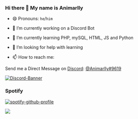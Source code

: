 ### Hi there 👋 My name is Animarlly

<!--
**Animarlly/Animarlly** is a ✨ _special_ ✨ repository because its `README.md` (this file) appears on your GitHub profile.
-->

- 😄 Pronouns: `he`/`him`

- 🔭 I’m currently working on a Discord Bot

- 🌱 I’m currently learning PHP, mySQL, HTML, JS and Python

- 🤔 I’m looking for help with learning

- 📫 How to reach me:

Send me a Direct Message on [Discord](https://discord.com): [@Animarlly#9619](https://discord.com/users/951971985091596328)

[![Discord-Banner](https://discord.c99.nl/widget/theme-1/951971985091596328.png)](https://discord.gg/vEr96uY7GM)


### Spotify
[![spotify-github-profile](https://spotify-github-profile.vercel.app/api/view?uid=cdrmarvin&cover_image=true&theme=novatorem&bar_color=53b14f&bar_color_cover=false)](https://spotify-github-profile.vercel.app/api/view?uid=cdrmarvin&redirect=true)

<!--

- ⚡ Fun fact: ...
-->
![](https://komarev.com/ghpvc/?username=animarlly&color=blue)
